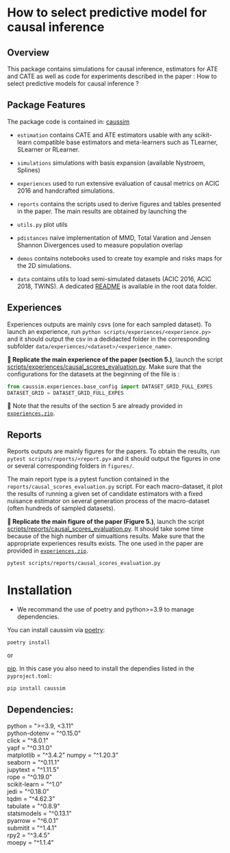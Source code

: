 How to select predictive model for causal inference
===================================================

Overview
--------
This package contains simulations for causal inference, estimators for ATE and
CATE as well as code for experiments described in the paper : How to select
predictive models for causal inference ? 

Package Features
----------------

The package code is contained in: [caussim](caussim/)

- `estimation` contains CATE and ATE estimators usable with any scikit-learn compatible base estimators and meta-learners such as TLearner, SLearner or RLearner.
- `simulations` simulations with basis expansion (available Nystroem, Splines)
- `experiences` used to run extensive evaluation of causal metrics on ACIC 2016
  and handcrafted simulations.
- `reports` contains the scripts used to derive figures and tables presented in
  the paper. The main results are obtained by launching the 
- `utils.py` plot utils
- `pdistances` naive implementation of MMD, Total Varation and Jensen Shannon Divergences used to measure population overlap

- `demos` contains notebooks used to create toy example and risks maps for the 2D simulations.
- `data` contains utils to load semi-simulated datasets (ACIC 2016, ACIC 2018,
  TWINS). A dedicated [README](data/README.md) is
  available in the root data folder.


Experiences
----------

Experiences outputs are mainly csvs (one for each sampled dataset). To launch an experience, run `python scripts/experiences/<experience.py>` and it should output the csv in a dedidacted folder in the corresponding subfolder `data/experiences/<dataset>/<experience_name>`.

**🔎 Replicate the main experience of the paper (section 5.)**, launch the script
[scripts/experiences/causal_scores_evaluation.py](scripts/experiences/causal_scores_evaluation.py). 
Make sure that the configurations for the datasets at the beginning of the file
is : 

```python
from caussim.experiences.base_config import DATASET_GRID_FULL_EXPES
DATASET_GRID = DATASET_GRID_FULL_EXPES
```

📢 Note that the results of the section 5 are already provided in [`experiences.zip`](data/experiences.zip).

Reports
-------

Reports outputs are mainly figures for the papers. To obtain the results, run `pytest scripts/reports/<report.py>` and it should output the figures in one or several corresponding folders in `figures/`.

The main report type is a pytest function contained in the `reports/causal_scores_evaluation.py` script. For each macro-dataset, it plot the results of running a given set of candidate estimators with a fixed nuisance estimator on several generation process of the macro-dataset (often hundreds of sampled datasets). 

**🔎 Replicate the main figure of the paper (Figure 5.)**, launch the script
[scripts/reports/causal_scores_evaluation.py](scripts/reports/causal_scores_evaluation.py).
It should take some time because of the high number of simualtions results. Make
sure that the appropriate experiences results exists. The one used in the paper
are provided in [`experiences.zip`](data/experiences.zip).

```
pytest scripts/reports/causal_scores_evaluation.py
```

Installation
============

- We recommand the use of poetry and python>=3.9 to manage dependencies. 

You can install caussim via 
[poetry](https://python-poetry.org/):
 ```shell script
poetry install
```

or

[pip](https://pip.pypa.io/). In this case you also need to install the dependies listed in the `pyproject.toml`:
 ```shell script
pip install caussim
```

Dependencies: 
------------

python = ">=3.9, <3.11"  
python-dotenv = "^0.15.0"  
click = "^8.0.1"  
yapf = "^0.31.0"  
matplotlib = "^3.4.2"
numpy = "^1.20.3"  
seaborn = "^0.11.1"  
jupytext = "^1.11.5"  
rope = "^0.19.0"  
scikit-learn = "^1.0"  
jedi = "^0.18.0"  
tqdm = "^4.62.3"  
tabulate = "^0.8.9"  
statsmodels = "^0.13.1"  
pyarrow = "^6.0.1"  
submitit = "^1.4.1"  
rpy2 = "^3.4.5"  
moepy = "^1.1.4"  

